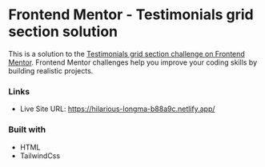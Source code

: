 # Frontend Mentor - Testimonials grid section solution

This is a solution to the [Testimonials grid section challenge on Frontend Mentor](https://www.frontendmentor.io/challenges/testimonials-grid-section-Nnw6J7Un7). 
Frontend Mentor challenges help you improve your coding skills by building realistic projects. 

### Links

- Live Site URL: https://hilarious-longma-b88a9c.netlify.app/

### Built with

- HTML
- TailwindCss

